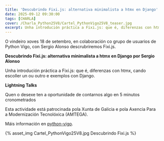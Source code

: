 ```yaml
---
title: 'Descubrindo Fixi.js: alternativa minimalista a htmx en Django'
date: 2025-09-12 09:30:00
tags: [CHARLA]
cover: /Charla_Python25V8/Cartel_PythonVigo25V8_teaser.jpg
excerpt: Unha introdución práctica a Fixi.js: que é, diferenzas con htmx, cando escoller un ou outro e exemplos con Django.
---
```


O vindeiro xoves 18 de setembro, en colaboración co grupo de usuarios de Python Vigo, con Sergio Alonso descrubriremos Fixi.js.

<strong>Descubrindo Fixi.js: alternativa minimalista a htmx en Django por Sergio Alonso</strong>

Unha introdución práctica a Fixi.js: que é, diferenzas con htmx, cando escoller un ou outro e exemplos con Django.

<strong>Lightning Talks</strong>

Quen o desexe ten a oportunidade de contarnos algo en 5 minutos cronometrados

Esta actividade está patrocinada pola Xunta de Galicia e pola Axencia Para a Modernización Tecnolóxica (AMTEGA).

Máis información en [python-vigo](https://www.python-vigo.es).



{% asset_img Cartel_PythonVigo25V8.jpg Descubrindo Fixi.js %}
